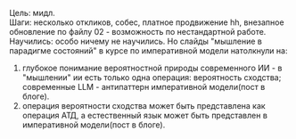 Цель: мидл.  
Шаги: несколько откликов, собес, платное продвижение hh, внезапное обновление по файлу 02 - возможность по неcтандартной работе.  
Научились: особо ничему не научились. Но слайды "мышление в парадигме состояний" в курсе по императивной модели натолкнули на:  
1. глубокое понимание вероятностной природы современного ИИ - в "мышлении" ии есть только одна операция: вероятность сходства;
современные LLM - антипаттерн императивной модели(пост в блоге).  
2. операция вероятности сходства может быть представлена как операция АТД, а естественный язык может быть представлен в императивной модели(пост в блоге).  
